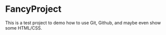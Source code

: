 # FancyProject
This is a test project to demo how to use Git, Github, and maybe even show some HTML/CSS.
